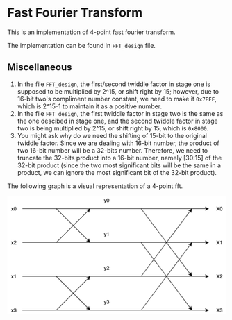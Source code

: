 # Fast Fourier Transform

This is an implementation of 4-point fast fourier transform.

The implementation can be found in `FFT_design` file.

## Miscellaneous
1. In the file `FFT_design`, the first/second twiddle factor in stage one is supposed to be multiplied by 2^15, or shift right by 15; however, due to 16-bit two's compliment number constant, we need to make it `0x7FFF`, which is 2^15-1 to maintain it as a positive number.
2. In the file `FFT_design`, the first twiddle factor in stage two is the same as the one descibed in stage one, and the second twiddle factor in stage two is being multiplied by 2^15, or shift right by 15, which is `0x8000`.
3. You might ask why do we need the shifting of 15-bit to the original twiddle factor. Since we are dealing with 16-bit number, the product of two 16-bit number will be a 32-bits number. Therefore, we need to truncate the 32-bits product into a 16-bit number, namely [30:15] of the 32-bit product (since the two most significant bits will be the same in a product, we can ignore the most significant bit of the 32-bit product).

The following graph is a visual representation of a 4-point fft.

![plot](./4_point_fft.png)